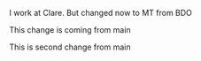 I work at Clare. But changed now to MT from BDO

This change is coming from main

This is second change from main
